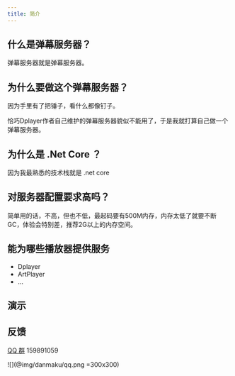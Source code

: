 ```yaml
---
title: 简介
---
```


## 什么是弹幕服务器？

弹幕服务器就是弹幕服务器。

## 为什么要做这个弹幕服务器？

因为手里有了把锤子，看什么都像钉子。

恰巧Dplayer作者自己维护的弹幕服务器貌似不能用了，于是我就打算自己做一个弹幕服务器。

## 为什么是 .Net Core ？

因为我最熟悉的技术栈就是 .net core

## 对服务器配置要求高吗？

简单用的话，不高，但也不低，最起码要有500M内存，内存太低了就要不断GC，体验会特别差，推荐2G以上的内存空间。

## 能为哪些播放器提供服务

- Dplayer
- ArtPlayer
- ...

## 演示

<dplayer src="/video/s_720.mp4" danmaku-id="C6CC6218F1FB8770" danmaku-addition="https://danmaku.xwhite.studio/api/dplayer/v3/bilibili?cid=73636868"/>

## 反馈

[QQ 群](https://shang.qq.com/wpa/qunwpa?idkey=f2a6dba8d97899969101dd29210d972f04febd0ff8cf08ed50dd27790f23c9a9) 159891059

![](@img/danmaku/qq.png =300x300)

<ClientOnly>
  <Vssue title="简介-Danmaku | 弹幕服务器文档" />
</ClientOnly>


